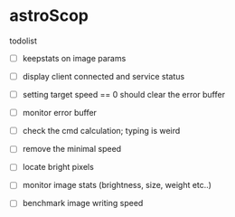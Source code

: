 # astroScop

todolist 

- [ ] keepstats on image params
- [ ] display client connected and service status


- [ ] setting target speed == 0 should clear the error buffer
- [ ] monitor error buffer
- [ ] check the cmd calculation; typing is weird
- [ ] remove the minimal speed


- [ ] locate bright pixels 
- [ ] monitor image stats (brightness, size, weight etc..)

- [ ] benchmark image writing speed

